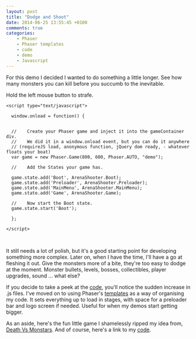 ```yaml
---
layout: post
title: "Dodge and Shoot"
date: 2014-06-25 13:55:45 +0100
comments: true
categories:
    - Phaser
    - Phaser templates
    - code
    - demo
    - Javascript
---
```


For this demo I decided I wanted to do something a little longer. See how many monsters you can kill before you succumb to the inevitable.

<!--more-->

Hold the left mouse button to strafe.

<script type="text/javascript">
    var path = '../../../../../blog_demos/';
</script>

<div id="demo" class="centre">
    <link rel="stylesheet" type="text/css" href="http://fonts.googleapis.com/css?family=Handlee">
    <script type="text/javascript" src="../../../../../blog_demos/libs/phaser.min.js"></script>
    <script type="text/javascript" src="../../../../../blog_demos/arena_shooter/Boot.js"></script>
    <script type="text/javascript" src="../../../../../blog_demos/arena_shooter/Preloader.js"></script>
    <script type="text/javascript" src="../../../../../blog_demos/arena_shooter/MonsterSpawner.js"></script>
    <script type="text/javascript" src="../../../../../blog_demos/arena_shooter/MainMenu.js"></script>
    <script type="text/javascript" src="../../../../../blog_demos/arena_shooter/Game.js"></script>
    
    <script type="text/javascript">
      
      window.onload = function() {

      
      //	Create your Phaser game and inject it into the gameContainer div.
      //	We did it in a window.onload event, but you can do it anywhere 
      // (requireJS load, anonymous function, jQuery dom ready, - whatever floats your boat)
      var game = new Phaser.Game(800, 600, Phaser.AUTO, "demo");
      
      //	Add the States your game has.

      game.state.add('Boot', ArenaShooter.Boot);
      game.state.add('Preloader', ArenaShooter.Preloader);
      game.state.add('MainMenu', ArenaShooter.MainMenu);
      game.state.add('Game', ArenaShooter.Game);

      //	Now start the Boot state.
      game.state.start('Boot');
      
      };
      
    </script>
</div>
<pre><br></pre>

It still needs a lot of polish, but it's a good starting point for developing something more complex. Later on, when I have the time, I'll have a go at fleshing it out.  Give the monsters more of a bite, they're too easy to dodge at the moment. Monster bullets, levels, bosses, collectibles, player upgrades, sound ... what else?

If you decide to take a peek at the [code](https://github.com/rieya-uc/blog_demos), you'll notice the sudden increase in .js files. I've moved on to using Phaser's [templates](https://github.com/photonstorm/phaser/tree/master/resources/Project%20Templates) as a way of organising my code. It sets everything up to load in stages, with space for a preloader bar and logo screen if needed. Useful for when my demos start getting bigger.

As an aside, here's the fun little game I shamelessly ripped my idea from, [Death Vs Monstars](http://www.kongregate.com/games/GameReclaim/death-vs-monstars). And of course, here's a link to my [code](https://github.com/rieya-uc/blog_demos).



